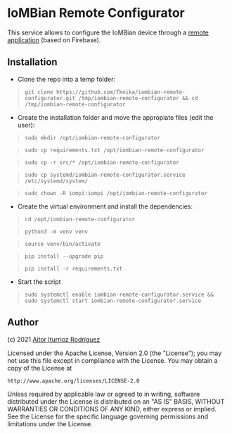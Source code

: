 # IoMBian Remote Configurator

This service allows to configure the IoMBian device through a [remote application](https://iombian-configurator.web.app/) (based on Firebase).


## Installation

- Clone the repo into a temp folder:

> ```git clone https://github.com/Tknika/iombian-remote-configurator.git /tmp/iombian-remote-configurator && cd /tmp/iombian-remote-configurator```

- Create the installation folder and move the appropiate files (edit the user):

> ```sudo mkdir /opt/iombian-remote-configurator```

> ```sudo cp requirements.txt /opt/iombian-remote-configurator```

> ```sudo cp -r src/* /opt/iombian-remote-configurator```

> ```sudo cp systemd/iombian-remote-configurator.service /etc/systemd/system/```

> ```sudo chown -R iompi:iompi /opt/iombian-remote-configurator```

- Create the virtual environment and install the dependencies:

> ```cd /opt/iombian-remote-configurator```

> ```python3 -m venv venv```

> ```source venv/bin/activate```

> ```pip install --upgrade pip```

> ```pip install -r requirements.txt```

- Start the script

> ```sudo systemctl enable iombian-remote-configurator.service && sudo systemctl start iombian-remote-configurator.service```


## Author

(c) 2021 [Aitor Iturrioz Rodríguez](https://github.com/bodiroga)

Licensed under the Apache License, Version 2.0 (the "License");
you may not use this file except in compliance with the License.
You may obtain a copy of the License at

    http://www.apache.org/licenses/LICENSE-2.0

Unless required by applicable law or agreed to in writing, software
distributed under the License is distributed on an "AS IS" BASIS,
WITHOUT WARRANTIES OR CONDITIONS OF ANY KIND, either express or implied.
See the License for the specific language governing permissions and
limitations under the License.